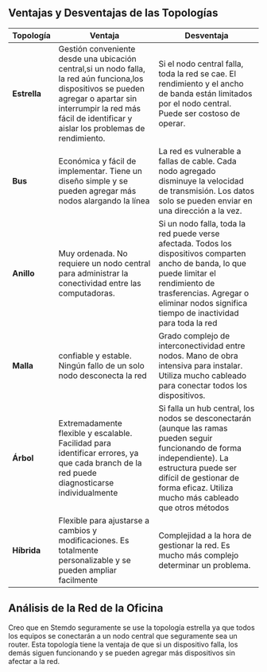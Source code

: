 ## Ventajas y Desventajas de las Topologías  

| **Topología**  | **Ventaja** | **Desventaja** |
|---------------|------------|---------------|
| **Estrella**  | Gestión conveniente desde una ubicación central,si un nodo falla, la red aún funciona,los dispositivos se pueden agregar o apartar sin interrumpir la red más fácil de identificar y aislar los problemas de rendimiento. | Si el nodo central falla, toda la red se cae. El rendimiento y el ancho de banda están limitados por el nodo central. Puede ser costoso de operar.|
| **Bus**       | Económica y fácil de implementar. Tiene un diseño simple y se pueden agregar más nodos alargando la línea | La red es vulnerable a fallas de cable. Cada nodo agregado disminuye la velocidad de transmisión. Los datos solo se pueden enviar en una dirección a la vez. |
| **Anillo**    | Muy ordenada. No requiere un nodo central para administrar la conectividad entre las computadoras. | Si un nodo falla, toda la red puede verse afectada. Todos los dispositivos comparten ancho de banda, lo que puede limitar el rendimiento de trasferencias. Agregar o eliminar nodos significa tiempo de inactividad para toda la red |
| **Malla**     | confiable y estable. Ningún fallo de un solo nodo desconecta la red | Grado complejo de interconectividad entre nodos. Mano de obra intensiva para instalar. Utiliza mucho cableado para conectar todos los dispositivos. |
| **Árbol**     | Extremadamente flexible y escalable. Facilidad para identificar errores, ya que cada branch de la red puede diagnosticarse individualmente | Si falla un hub central, los nodos se desconectarán (aunque las ramas pueden seguir funcionando de forma independiente). La estructura puede ser difícil de gestionar de forma eficaz. Utiliza mucho más cableado que otros métodos  |
| **Híbrida**   | Flexible para ajustarse a cambios y modificaciones. Es totalmente personalizable y se pueden ampliar facilmente | Complejidad a la hora de gestionar la red. Es mucho más complejo determinar un problema. |

## Análisis de la Red de la Oficina  

Creo que en Stemdo seguramente se use la topología estrella ya que todos los equipos se conectarán a un nodo central que seguramente sea un router. Esta topología tiene la ventaja de que si un dispositivo falla, los demás siguen funcionando y se pueden agregar más dispositivos sin afectar a la red.




